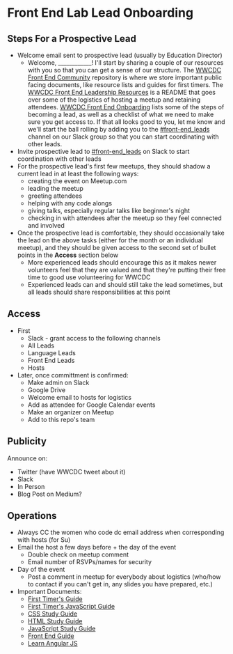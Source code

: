 # Front End Lab Lead Onboarding

## Steps For a Prospective Lead
* Welcome email sent to prospective lead (usually by Education Director)
  * Welcome, ____________! I'll start by sharing a couple of our resources with you so that you can get a sense of our structure. The [WWCDC Front End Community](https://github.com/womenwhocodedc/front-end-community) repository is where we store important public facing documents, like resource lists and guides for first timers. The [WWCDC Front End Leadership Resources](https://github.com/womenwhocodedc/organization/blob/master/leadership-resources/Education/Front-End/README.md) is a README that goes over some of the logistics of hosting a meetup and retaining attendees. [WWCDC Front End Onboarding](https://github.com/womenwhocodedc/front-end-community/blob/master/events/onboarding.md) lists some of the steps of becoming a lead, as well as a checklist of what we need to make sure you get access to. If that all looks good to you, let me know and we'll start the ball rolling by adding you to the [#front-end_leads]() channel on our Slack group so that you can start coordinating with other leads.
* Invite prospective lead to [#front-end_leads]() on Slack to start coordination with other leads
* For the prospective lead's first few meetups, they should shadow a current lead in at least the following ways:
  * creating the event on Meetup.com
  * leading the meetup
  * greeting attendees
  * helping with any code alongs
  * giving talks, especially regular talks like beginner's night
  * checking in with attendees after the meetup so they feel connected and involved
* Once the prospective lead is comfortable, they should occasionally take the lead on the above tasks (either for the month or an individual meetup), and they should be given access to the second set of bullet points in the **Access** section below
  * More experienced leads should encourage this as it makes newer volunteers feel that they are valued and that they're putting their free time to good use volunteering for WWCDC
  * Experienced leads can and should still take the lead sometimes, but all leads should share responsibilities at this point

## Access
* First
  * Slack - grant access to the following channels
  * All Leads
  * Language Leads
  * Front End Leads
  * Hosts
* Later, once committment is confirmed:
  * Make admin on Slack
  * Google Drive
  * Welcome email to hosts for logistics
  * Add as attendee for Google Calendar events
  * Make an organizer on Meetup
  * Add to this repo's team

## Publicity
Announce on:
* Twitter (have WWCDC tweet about it)
* Slack
* In Person
* Blog Post on Medium?

## Operations
* Always CC the women who code dc email address when corresponding with hosts (for Su)
* Email the host a few days before + the day of the event
  * Double check on meetup comment
  * Email number of RSVPs/names for security
* Day of the event
  * Post a comment in meetup for everybody about logistics (who/how to contact if you can't get in, any slides you have prepared, etc.)
* Important Documents:
  * [First Timer's Guide](https://github.com/womenwhocodedc/front-end-community/blob/master/first-timers-guides/first_timers_guide.md)
  * [First Timer's JavaScript Guide](https://github.com/womenwhocodedc/front-end-community/blob/master/first-timers-guides/first_timers_javascript_guide.md)
  * [CSS Study Guide](https://github.com/womenwhocodedc/front-end-community/blob/master/study-guides/CSS_study_guide.md)
  * [HTML Study Guide](https://github.com/womenwhocodedc/front-end-community/blob/master/study-guides/html_study_guide.md)
  * [JavaScript Study Guide](https://github.com/womenwhocodedc/front-end-community/blob/master/study-guides/javascript_study_guide.md)
  * [Front End Guide](https://github.com/womenwhocodedc/front-end-community/blob/master/front_end_guide.md)
  * [Learn Angular JS](https://github.com/womenwhocodedc/front-end-community/blob/master/learn_angularjs.md)
  
